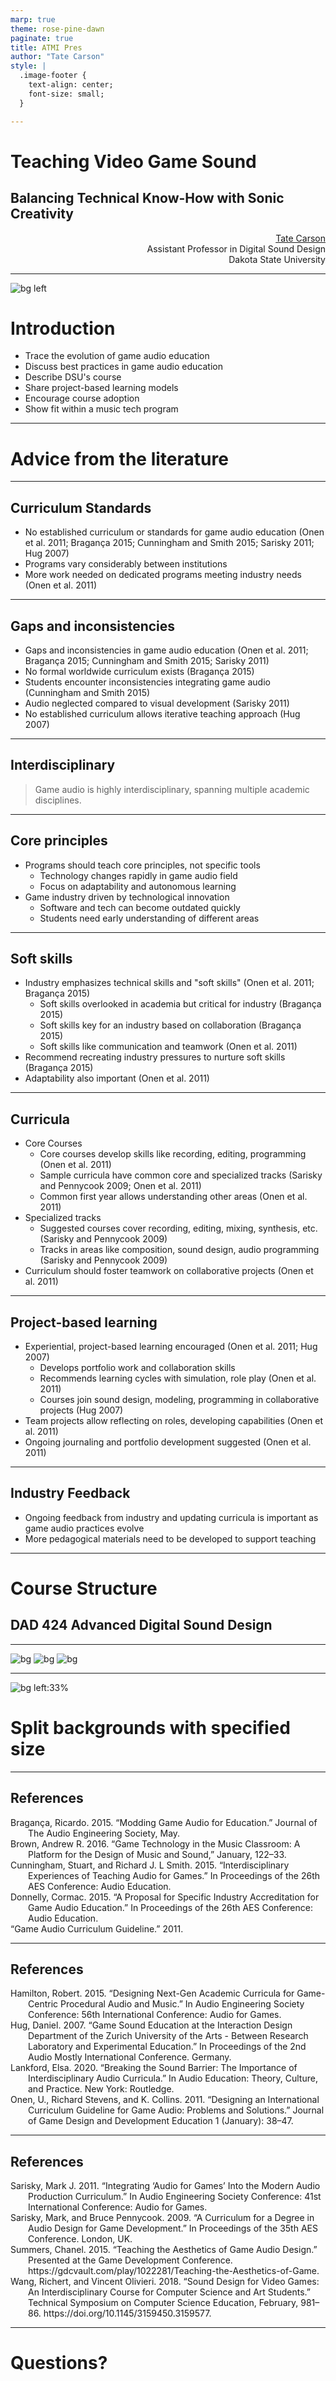 ```yaml
---
marp: true
theme: rose-pine-dawn
paginate: true
title: ATMI Pres
author: "Tate Carson"
style: |
  .image-footer {
    text-align: center;
    font-size: small;
  }

---
```


# Teaching Video Game Sound

## Balancing Technical Know-How with Sonic Creativity

<div align="right">
  <a href="http://tatecarson.com">Tate Carson</a> <br>
  Assistant Professor in Digital Sound Design <br>
  Dakota State University 
</div>


---

<!--
footer: 'Source: Returnal (2021) [AllGamers](https://ag.hyperxgaming.com/article/10314/returnal-is-a-freaky-new-sci-fi-action-horror-shooter)'
-->


![bg left](images/returnal.jpg)

# Introduction

* Trace the evolution of game audio education
* Discuss best practices in game audio education
* Describe DSU's course
* Share project-based learning models
* Encourage course adoption
* Show fit within a music tech program



<!-- 
**Test**

- To present a history of game education and how it has coalesced into a discipline
- To exchange ideas and best practices for game audio education
- To describe the course as it's taught at DSU. To showcase an innovative approach to teaching game audio
- To share a model for an effective project-based learning collaboration with a game design program
- To inspire other institutions to adopt similar courses or components
- To demonstrate how game audio education can fit into a music technology program
 -->


---


# Advice from the literature

<!-- footer: '' -->

---

## Curriculum Standards

- No established curriculum or standards for game audio education (Onen et al. 2011; Bragança 2015; Cunningham and Smith 2015; Sarisky 2011; Hug 2007)
- Programs vary considerably between institutions 
- More work needed on dedicated programs meeting industry needs (Onen et al. 2011)

<!-- 

**No established curriculum or standards**

- There is currently no established curriculum or set of standards for comprehensive game audio education programs (Onen et al. 2011; Bragança 2015; Cunningham and Smith 2015; Sarisky 2011; Hug 2007). 
- Different academic institutions vary considerably in their game audio offerings, leading to gaps and inconsistencies in students' knowledge.
- More work is needed to develop dedicated programs meeting industry needs (Onen et al. 2011).
 -->


---

## Gaps and inconsistencies  

- Gaps and inconsistencies in game audio education (Onen et al. 2011; Bragança 2015; Cunningham and Smith 2015; Sarisky 2011)
- No formal worldwide curriculum exists (Bragança 2015) 
- Students encounter inconsistencies integrating game audio (Cunningham and Smith 2015)
- Audio neglected compared to visual development (Sarisky 2011)
- No established curriculum allows iterative teaching approach (Hug 2007)

<!-- 

**Gaps and inconsistencies**

- Onen et al. (2011) argue significant gaps exist in game audio education, with few options for comprehensive knowledge.
- Bragança (2015) states no formal worldwide curriculum exists for game audio. More awareness needed to implement it successfully.
- Cunningham and Smith (2015) note students encounter inconsistencies integrating game audio into broader degree programs in the UK.
- Sarisky (2011) points out audio is often neglected compared to visual game development. 
- Hug (2007) sees it as an advantage there is no established curriculum yet, allowing an iterative teaching approach.
 -->

---

## Interdisciplinary  

> Game audio is highly interdisciplinary, spanning multiple academic disciplines.  


<!-- 
Here are short descriptions of how each source discussed the interdisciplinary nature of game audio:

Onen et al. (2011):

- Game audio creators fall between arts/humanities and computer science programs in most schools. 
- Field encompasses many academic departments while requiring specialized knowledge like programming.
- Points out challenges incorporating knowledge from so many disciplines.

Game Audio Curriculum Guideline (2011):

- Notes game audio combines disciplines often separated in universities.
- Practitioners wear many hats, blurring lines between roles.  

Bragança (2015):

- Emphasizes game audio's interdisciplinary nature demands awareness of diverse topics.
- Calls for collaboration between academic departments.

Sarisky and Pennycook (2009):

- Proposed an interdisciplinary degree program.
- Addresses needs for composers and audio engineers in industry.
 -->

<!-- footer: '**(Onen et al. 2011; "Game Audio Curriculum Guideline" 2011; Cunningham and Smith 2015; 

Bragança 2015; Sarisky and Pennycook 2009).**' -->

---

## Core principles 


  - Programs should teach core principles, not specific tools 
    - Technology changes rapidly in game audio field  
    - Focus on adaptability and autonomous learning 
  - Game industry driven by technological innovation  
    - Software and tech can become outdated quickly
    - Students need early understanding of different areas 
  
<!-- footer:  '**(Onen et al. 2011)**' -->
  
---

## Soft skills

- Industry emphasizes technical skills and "soft skills" (Onen et al. 2011; Bragança 2015)
  - Soft skills overlooked in academia but critical for industry (Bragança 2015)
  - Soft skills key for an industry based on collaboration (Bragança 2015)
  - Soft skills like communication and teamwork (Onen et al. 2011)
- Recommend recreating industry pressures to nurture soft skills (Bragança 2015)
- Adaptability also important (Onen et al. 2011) 

<!-- footer:  '' -->

---

## Curricula 

- Core Courses
  - Core courses develop skills like recording, editing, programming (Onen et al. 2011)
  - Sample curricula have common core and specialized tracks (Sarisky and Pennycook 2009; Onen et al. 2011) 
  - Common first year allows understanding other areas (Onen et al. 2011) 
- Specialized tracks
  - Suggested courses cover recording, editing, mixing, synthesis, etc. (Sarisky and Pennycook 2009)
  - Tracks in areas like composition, sound design, audio programming (Sarisky and Pennycook 2009)
- Curriculum should foster teamwork on collaborative projects (Onen et al. 2011)

---

## Project-based learning

- Experiential, project-based learning encouraged (Onen et al. 2011; Hug 2007)
  - Develops portfolio work and collaboration skills
  - Recommends learning cycles with simulation, role play (Onen et al. 2011)
  - Courses join sound design, modeling, programming in collaborative projects (Hug 2007)
- Team projects allow reflecting on roles, developing capabilities (Onen et al. 2011) 
- Ongoing journaling and portfolio development suggested (Onen et al. 2011)

---


## Industry Feedback 

- Ongoing feedback from industry and updating curricula is important as game audio practices evolve 
- More pedagogical materials need to be developed to support teaching 

<!-- footer: "(Onen et al. 2011)" -->

---

# Course Structure 

## DAD 424 Advanced Digital Sound Design



<!-- footer: '' -->

---

![bg](https://fakeimg.pl/800x600/0288d1/fff/?text=A)
![bg](https://fakeimg.pl/800x600/02669d/fff/?text=B)
![bg](https://fakeimg.pl/800x600/67b8e3/fff/?text=C)


---

![bg left:33%](https://picsum.photos/720?image=27)

# Split backgrounds with specified size

<!-- here are some notes -->

---

## References

<div style="text-indent: -2em; padding-left: 2em;">
        Bragança, Ricardo. 2015. “Modding Game Audio for Education.” Journal of The Audio Engineering Society, May.
    </div>
<div style="text-indent: -2em; padding-left: 2em;">
    Brown, Andrew R. 2016. “Game Technology in the Music Classroom: A Platform for the Design of Music and Sound,” January, 122–33.
</div>
<div style="text-indent: -2em; padding-left: 2em;">
    Cunningham, Stuart, and Richard J. L Smith. 2015. “Interdisciplinary Experiences of Teaching Audio for Games.” In Proceedings of the 26th AES Conference: Audio Education.
</div>
<div style="text-indent: -2em; padding-left: 2em;">
    Donnelly, Cormac. 2015. “A Proposal for Specific Industry Accreditation for Game Audio Education.” In Proceedings of the 26th AES Conference: Audio Education.
</div>
<div style="text-indent: -2em; padding-left: 2em;">
    “Game Audio Curriculum Guideline.” 2011.
</div>

---

## References
  
<div style="text-indent: -2em; padding-left: 2em;">
    Hamilton, Robert. 2015. “Designing Next-Gen Academic Curricula for Game-Centric Procedural Audio and Music.” In Audio Engineering Society Conference: 56th International Conference: Audio for Games.
</div>
<div style="text-indent: -2em; padding-left: 2em;">
    Hug, Daniel. 2007. “Game Sound Education at the Interaction Design Department of the Zurich University of the Arts - Between Research Laboratory and Experimental Education.” In Proceedings of the 2nd Audio Mostly International Conference. Germany.
</div>
<div style="text-indent: -2em; padding-left: 2em;">
    Lankford, Elsa. 2020. “Breaking the Sound Barrier: The Importance of Interdisciplinary Audio Curricula.” In Audio Education: Theory, Culture, and Practice. New York: Routledge.
</div>
<div style="text-indent: -2em; padding-left: 2em;">
    Onen, U., Richard Stevens, and K. Collins. 2011. “Designing an International Curriculum Guideline for Game Audio: Problems and Solutions.” Journal of Game Design and Development Education 1 (January): 38–47.
</div>

---

## References

<div style="text-indent: -2em; padding-left: 2em;">
    Sarisky, Mark J. 2011. “Integrating ‘Audio for Games’ Into the Modern Audio Production Curriculum.” In Audio Engineering Society Conference: 41st International Conference: Audio for Games.
</div>
<div style="text-indent: -2em; padding-left: 2em;">
    Sarisky, Mark, and Bruce Pennycook. 2009. “A Curriculum for a Degree in Audio Design for Game Development.” In Proceedings of the 35th AES Conference. London, UK.
</div>
<div style="text-indent: -2em; padding-left: 2em;">
    Summers, Chanel. 2015. “Teaching the Aesthetics of Game Audio Design.” Presented at the Game Development Conference. https://gdcvault.com/play/1022281/Teaching-the-Aesthetics-of-Game.
</div>
<div style="text-indent: -2em; padding-left: 2em;">
    Wang, Richert, and Vincent Olivieri. 2018. “Sound Design for Video Games: An Interdisciplinary Course for Computer Science and Art Students.” Technical Symposium on Computer Science Education, February, 981–86. https://doi.org/10.1145/3159450.3159577.
</div>

---

# Questions? 